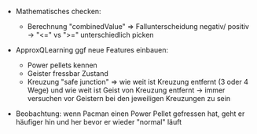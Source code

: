 * Mathematisches checken:
  * Berechnung "combinedValue" => Fallunterscheidung negativ/ positiv -> "<=" vs ">=" unterschiedlich picken

* ApproxQLearning ggf neue Features einbauen:
  * Power pellets kennen
  * Geister fressbar Zustand
  * Kreuzung "safe junction" => wie weit ist Kreuzung entfernt (3 oder 4 Wege) und wie weit ist Geist von Kreuzung entfernt -> immer versuchen vor Geistern bei den jeweiligen Kreuzungen zu sein

* Beobachtung: wenn Pacman einen Power Pellet gefressen hat, geht er häufiger hin und her bevor er wieder "normal" läuft
